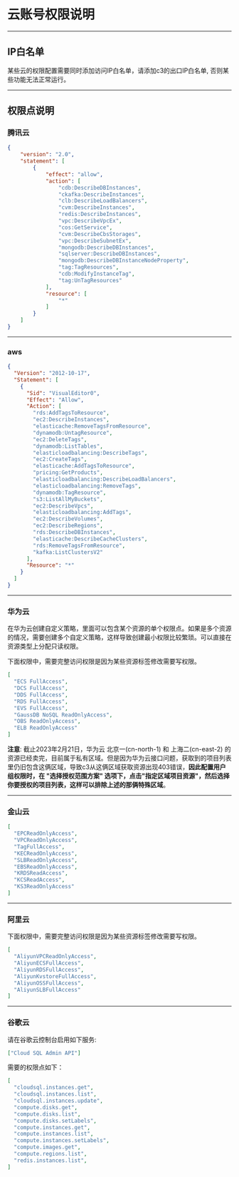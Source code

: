 # 云账号权限说明
---

## IP白名单
某些云的权限配置需要同时添加访问IP白名单，请添加c3的出口IP白名单, 否则某些功能无法正常运行。

---
## 权限点说明

### 腾讯云

```json
{
    "version": "2.0",
    "statement": [
        {
            "effect": "allow",
            "action": [
                "cdb:DescribeDBInstances",
                "ckafka:DescribeInstances",
                "clb:DescribeLoadBalancers",
                "cvm:DescribeInstances",
                "redis:DescribeInstances",
                "vpc:DescribeVpcEx",
                "cos:GetService",
                "cvm:DescribeCbsStorages",
                "vpc:DescribeSubnetEx",
                "mongodb:DescribeDBInstances",
                "sqlserver:DescribeDBInstances",
                "mongodb:DescribeDBInstanceNodeProperty",
                "tag:TagResources",
                "cdb:ModifyInstanceTag",
                "tag:UnTagResources"
            ],
            "resource": [
                "*"
            ]
        }
    ]
}
```

---

### aws

```json
{
  "Version": "2012-10-17",
  "Statement": [
    {
      "Sid": "VisualEditor0",
      "Effect": "Allow",
      "Action": [
        "rds:AddTagsToResource",
        "ec2:DescribeInstances",
        "elasticache:RemoveTagsFromResource",
        "dynamodb:UntagResource",
        "ec2:DeleteTags",
        "dynamodb:ListTables",
        "elasticloadbalancing:DescribeTags",
        "ec2:CreateTags",
        "elasticache:AddTagsToResource",
        "pricing:GetProducts",
        "elasticloadbalancing:DescribeLoadBalancers",
        "elasticloadbalancing:RemoveTags",
        "dynamodb:TagResource",
        "s3:ListAllMyBuckets",
        "ec2:DescribeVpcs",
        "elasticloadbalancing:AddTags",
        "ec2:DescribeVolumes",
        "ec2:DescribeRegions",
        "rds:DescribeDBInstances",
        "elasticache:DescribeCacheClusters",
        "rds:RemoveTagsFromResource",
        "kafka:ListClustersV2"
      ],
      "Resource": "*"
    }
  ]
}
```

---

### 华为云

在华为云创建自定义策略，里面可以包含某个资源的单个权限点。如果是多个资源的情况，需要创建多个自定义策略，这样导致创建最小权限比较繁琐。可以直接在资源类型上分配只读权限。

下面权限中，需要完整访问权限是因为某些资源标签修改需要写权限。
```json
[
  "ECS FullAccess",
  "DCS FullAccess",
  "DDS FullAccess",
  "RDS FullAccess",
  "EVS FullAccess",
  "GaussDB NoSQL ReadOnlyAccess",
  "OBS ReadOnlyAccess",
  "ELB ReadOnlyAccess"
]
```
**注意**: 截止2023年2月21日，华为云 北京一(cn-north-1) 和 上海二(cn-east-2) 的资源已经卖完，目前属于私有区域。但是因为华为云接口问题，获取到的项目列表里仍旧包含这俩区域，导致c3从这俩区域获取资源出现403错误，**因此配置用户组权限时，在 "选择授权范围方案" 选项下，点击"指定区域项目资源"，然后选择你要授权的项目列表，这样可以排除上述的那俩特殊区域**。

---

### 金山云

```json
[
  "EPCReadOnlyAccess",
  "VPCReadOnlyAccess",
  "TagFullAccess",
  "KECReadOnlyAccess",
  "SLBReadOnlyAccess",
  "EBSReadOnlyAccess",
  "KRDSReadAccess",
  "KCSReadAccess",
  "KS3ReadOnlyAccess"
]
```

---

### 阿里云

下面权限中，需要完整访问权限是因为某些资源标签修改需要写权限。
```json
[
  "AliyunVPCReadOnlyAccess",
  "AliyunECSFullAccess",
  "AliyunRDSFullAccess",
  "AliyunKvstoreFullAccess",
  "AliyunOSSFullAccess",
  "AliyunSLBFullAccess"
]
```

---

### 谷歌云

请在谷歌云控制台启用如下服务:

```json
["Cloud SQL Admin API"]
```

需要的权限点如下：

```json
[
  "cloudsql.instances.get",
  "cloudsql.instances.list",
  "cloudsql.instances.update",
  "compute.disks.get",
  "compute.disks.list",
  "compute.disks.setLabels",
  "compute.instances.get",
  "compute.instances.list",
  "compute.instances.setLabels",
  "compute.images.get",
  "compute.regions.list",
  "redis.instances.list",
]
```
